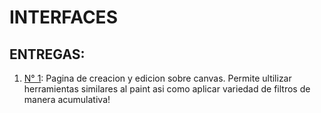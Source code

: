 # INTERFACES

## ENTREGAS:

1. [N° 1](https://ninaencinosa.github.io/INTERFACES/Entregables/1/index.html): Pagina de creacion y edicion sobre canvas. Permite ultilizar herramientas similares al paint asi como aplicar variedad de filtros de manera acumulativa! 
